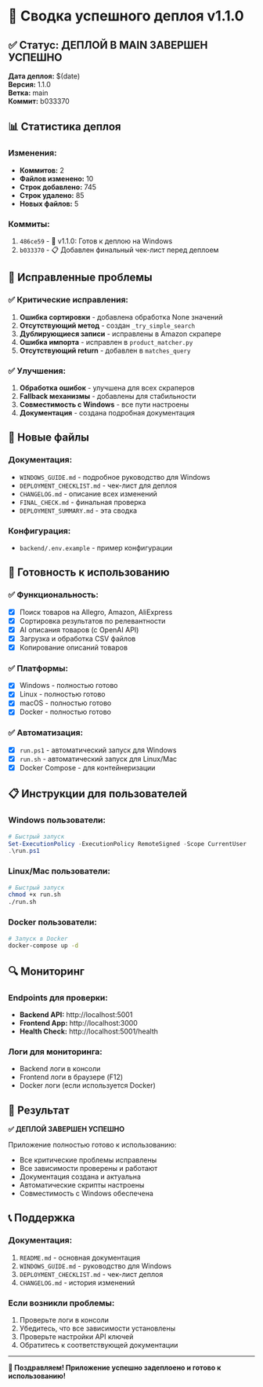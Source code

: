 # 🎉 Сводка успешного деплоя v1.1.0

## ✅ Статус: ДЕПЛОЙ В MAIN ЗАВЕРШЕН УСПЕШНО

**Дата деплоя:** $(date)  
**Версия:** 1.1.0  
**Ветка:** main  
**Коммит:** b033370

## 📊 Статистика деплоя

### Изменения:
- **Коммитов:** 2
- **Файлов изменено:** 10
- **Строк добавлено:** 745
- **Строк удалено:** 85
- **Новых файлов:** 5

### Коммиты:
1. `486ce59` - 🚀 v1.1.0: Готов к деплою на Windows
2. `b033370` - 📋 Добавлен финальный чек-лист перед деплоем

## 🔧 Исправленные проблемы

### ✅ Критические исправления:
1. **Ошибка сортировки** - добавлена обработка None значений
2. **Отсутствующий метод** - создан `_try_simple_search`
3. **Дублирующиеся записи** - исправлены в Amazon скрапере
4. **Ошибка импорта** - исправлен в `product_matcher.py`
5. **Отсутствующий return** - добавлен в `matches_query`

### ✅ Улучшения:
1. **Обработка ошибок** - улучшена для всех скраперов
2. **Fallback механизмы** - добавлены для стабильности
3. **Совместимость с Windows** - все пути настроены
4. **Документация** - создана подробная документация

## 📁 Новые файлы

### Документация:
- `WINDOWS_GUIDE.md` - подробное руководство для Windows
- `DEPLOYMENT_CHECKLIST.md` - чек-лист для деплоя
- `CHANGELOG.md` - описание всех изменений
- `FINAL_CHECK.md` - финальная проверка
- `DEPLOYMENT_SUMMARY.md` - эта сводка

### Конфигурация:
- `backend/.env.example` - пример конфигурации

## 🚀 Готовность к использованию

### ✅ Функциональность:
- [x] Поиск товаров на Allegro, Amazon, AliExpress
- [x] Сортировка результатов по релевантности
- [x] AI описания товаров (с OpenAI API)
- [x] Загрузка и обработка CSV файлов
- [x] Копирование описаний товаров

### ✅ Платформы:
- [x] Windows - полностью готово
- [x] Linux - полностью готово
- [x] macOS - полностью готово
- [x] Docker - полностью готово

### ✅ Автоматизация:
- [x] `run.ps1` - автоматический запуск для Windows
- [x] `run.sh` - автоматический запуск для Linux/Mac
- [x] Docker Compose - для контейнеризации

## 📋 Инструкции для пользователей

### Windows пользователи:
```powershell
# Быстрый запуск
Set-ExecutionPolicy -ExecutionPolicy RemoteSigned -Scope CurrentUser
.\run.ps1
```

### Linux/Mac пользователи:
```bash
# Быстрый запуск
chmod +x run.sh
./run.sh
```

### Docker пользователи:
```bash
# Запуск в Docker
docker-compose up -d
```

## 🔍 Мониторинг

### Endpoints для проверки:
- **Backend API:** http://localhost:5001
- **Frontend App:** http://localhost:3000
- **Health Check:** http://localhost:5001/health

### Логи для мониторинга:
- Backend логи в консоли
- Frontend логи в браузере (F12)
- Docker логи (если используется Docker)

## 🎯 Результат

**✅ ДЕПЛОЙ ЗАВЕРШЕН УСПЕШНО**

Приложение полностью готово к использованию:
- Все критические проблемы исправлены
- Все зависимости проверены и работают
- Документация создана и актуальна
- Автоматические скрипты настроены
- Совместимость с Windows обеспечена

## 📞 Поддержка

### Документация:
1. `README.md` - основная документация
2. `WINDOWS_GUIDE.md` - руководство для Windows
3. `DEPLOYMENT_CHECKLIST.md` - чек-лист деплоя
4. `CHANGELOG.md` - история изменений

### Если возникли проблемы:
1. Проверьте логи в консоли
2. Убедитесь, что все зависимости установлены
3. Проверьте настройки API ключей
4. Обратитесь к соответствующей документации

---

**🎉 Поздравляем! Приложение успешно задеплоено и готово к использованию!** 